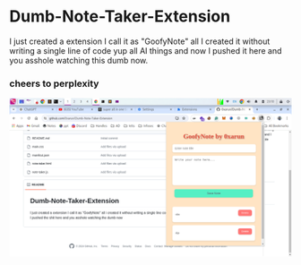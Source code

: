 # Dumb-Note-Taker-Extension
I just created a extension I call it as "GoofyNote" all I created it without writing a single line of code yup all AI things and now I pushed it here and you asshole watching this dumb now.

### cheers to perplexity 

![](goofyshot.png)
